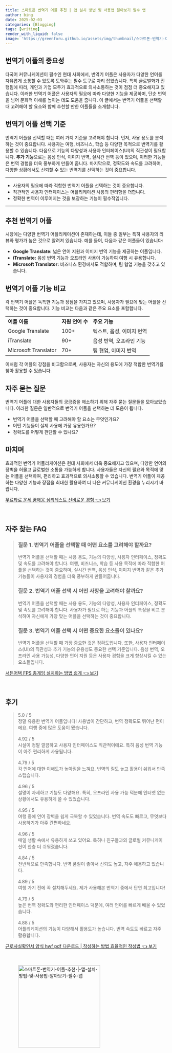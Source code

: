 ```yaml
---
title: 스마트폰 번역기 어플 추천 | 앱 설치 방법 및 사용법 알아보기 필수 앱
author: bing
date: 2025-02-03
categories: [Blogging]
tags: [writing]
render_with_liquid: false
image: 'https://greenforu.github.io/assets/img/thumbnail/스마트폰-번역기-어플-추천-|-앱-설치-방법-및-사용법-알아보기-필수-앱.webp'
---
```



<h2 id='번역기 어플의 중요성'>번역기 어플의 중요성</h2>

<p>다국어 커뮤니케이션이 필수인 현대 사회에서, 번역기 어플은 사용자가 다양한 언어를 자유롭게 소통할 수 있도록 도와주는 필수 도구로 자리 잡았습니다. 특히 글로벌화가 진행됨에 따라, 개인과 기업 모두가 효과적으로 의사소통하는 것이 점점 더 중요해지고 있습니다. 이러한 번역기 어플은 사용자의 필요에 따라 다양한 기능을 제공하며, 단순 번역을 넘어 문화적 이해를 높이는 데도 도움을 줍니다. 이 글에서는 번역기 어플을 선택할 때 고려해야 할 요소와 함께 추천할 만한 어플들을 소개합니다.</p>

<h2 id='번역기 어플 선택 기준'>번역기 어플 선택 기준</h2>

<p>번역기 어플을 선택할 때는 여러 가지 기준을 고려해야 합니다. 먼저, 사용 용도를 분석하는 것이 중요합니다. 사용자는 여행, 비즈니스, 학습 등 다양한 목적으로 번역기를 활용할 수 있습니다. 다음으로 기능의 다양성과 사용자 인터페이스(UI)의 직관성이 필요합니다. <b>추가 기능</b>으로는 음성 인식, 이미지 번역, 실시간 번역 등이 있으며, 이러한 기능들은 번역 경험을 더욱 풍부하게 만들어 줍니다. 마지막으로, 정확도와 속도를 고려하여, 다양한 상황에서도 신뢰할 수 있는 번역기를 선택하는 것이 중요합니다.</p>

<hr />

<ul>
    <li>사용자의 필요에 따라 적합한 번역기 어플을 선택하는 것이 중요합니다.</li>
    <li>직관적인 사용자 인터페이스는 어플리케이션 사용의 편리함을 더합니다.</li>
    <li>정확한 번역이 이루어지는 것을 보장하는 기능이 필수적입니다.</li>
</ul>

<hr />

<h2 id='추천 번역기 어플'>추천 번역기 어플</h2>

<p>시장에는 다양한 번역기 어플리케이션이 존재하는데, 이들 중 일부는 특히 사용자의 리뷰와 평가가 높은 것으로 알려져 있습니다. 예를 들어, 다음과 같은 어플들이 있습니다:</p>

<ul>
    <li><b>Google Translate:</b> 넓은 언어 지원과 이미지 번역 기능을 제공하는 어플입니다.</li>
    <li><b>iTranslate:</b> 음성 번역 기능과 오프라인 사용이 가능하여 여행 시 유용합니다.</li>
    <li><b>Microsoft Translator:</b> 비즈니스 환경에서도 적합하며, 팀 협업 기능을 갖추고 있습니다.</li>
</ul>

<h2 id='번역기 어플 기능 비교'>번역기 어플 기능 비교</h2>

<p>각 번역기 어플은 독특한 기능과 장점을 가지고 있으며, 사용자가 필요에 맞는 어플을 선택하는 것이 중요합니다. 기능 비교는 다음과 같은 주요 요소를 포함합니다.</p>

<table>
    <tr>
        <td><b>어플 이름</b></td>
        <td><b>지원 언어 수</b></td>
        <td><b>주요 기능</b></td>
    </tr>
    <tr>
        <td>Google Translate</td>
        <td>100+</td>
        <td>텍스트, 음성, 이미지 번역</td>
    </tr>
    <tr>
        <td>iTranslate</td>
        <td>90+</td>
        <td>음성 번역, 오프라인 기능</td>
    </tr>
    <tr>
        <td>Microsoft Translator</td>
        <td>70+</td>
        <td>팀 협업, 이미지 번역</td>
    </tr>
</table>

<p>이처럼 각 어플의 강점을 비교함으로써, 사용자는 자신의 용도에 가장 적합한 번역기를 찾아 활용할 수 있습니다.</p>

<h2 id='자주 묻는 질문'>자주 묻는 질문</h2>

<p>번역기 어플에 대한 사용자들의 궁금증을 해소하기 위해 자주 묻는 질문들을 모아보았습니다. 이러한 질문은 일반적으로 번역기 어플을 선택하는 데 도움이 됩니다.</p>

<ul>
    <li>번역기 어플을 선택할 때 고려해야 할 요소는 무엇인가요?</li>
    <li>어떤 기능들이 실제 사용에 가장 유용한가요?</li>
    <li>정확도를 어떻게 판단할 수 있나요?</li>
</ul>

<h2 id='마치며'>마치며</h2>

<p>효과적인 번역기 어플리케이션은 현대 사회에서 더욱 중요해지고 있으며, 다양한 언어의 장벽을 허물고 글로벌한 소통을 가능하게 합니다. 사용자들은 자신의 필요와 목적에 맞는 어플을 선택하여, 편리하고 효과적으로 의사소통할 수 있습니다. 번역기 어플이 제공하는 다양한 기능과 장점을 최대한 활용하여 더 나은 커뮤니케이션 환경을 누리시기 바랍니다.</p>


<p><a class="click-button" title="무료타로 운세 꿈해몽 심리테스트 신비로운 경험" href="https://greenforu.github.io/posts/%EB%AC%B4%EB%A3%8C%ED%83%80%EB%A1%9C-%EC%9A%B4%EC%84%B8-%EA%BF%88%ED%95%B4%EB%AA%BD-%EC%8B%AC%EB%A6%AC%ED%85%8C%EC%8A%A4%ED%8A%B8-%EC%8B%A0%EB%B9%84%EB%A1%9C%EC%9A%B4-%EA%B2%BD%ED%97%98/" rel="dofollow">무료타로 운세 꿈해몽 심리테스트 신비로운 경험 👈 보기</a></p><br>
<h2 id='자주_찾는_FAQ'>자주 찾는 FAQ</h2>
<div itemscope="" itemtype="https://schema.org/FAQPage"> 
<blockquote> 
<div itemscope="" itemprop="mainEntity" itemtype="https://schema.org/Question"> 
<h3 itemprop="name">질문 1. 번역기 어플을 선택할 때 어떤 요소를 고려해야 할까요?</h3> 
<div itemscope="" itemprop="acceptedAnswer" itemtype="https://schema.org/Answer"> 
<span itemprop="text"> 
<p>번역기 어플을 선택할 때는 사용 용도, 기능의 다양성, 사용자 인터페이스, 정확도 및 속도를 고려해야 합니다. 여행, 비즈니스, 학습 등 사용 목적에 따라 적합한 어플을 선택하는 것이 중요하며, 실시간 번역, 음성 인식, 이미지 번역과 같은 추가 기능들이 사용자의 경험을 더욱 풍부하게 만들어줍니다.</p> 
</span> 
</div> 
</div> 

<div itemscope="" itemprop="mainEntity" itemtype="https://schema.org/Question"> 
<h3 itemprop="name">질문 2. 번역기 어플 선택 시 어떤 사항을 고려해야 할까요?</h3> 
<div itemscope="" itemprop="acceptedAnswer" itemtype="https://schema.org/Answer"> 
<span itemprop="text"> 
<p>번역기 어플을 선택할 때는 사용 용도, 기능의 다양성, 사용자 인터페이스, 정확도 및 속도를 고려해야 합니다. 사용자가 필요로 하는 기능과 어플의 특징을 비교 분석하여 자신에게 가장 맞는 어플을 선택하는 것이 중요합니다.</p> 
</span> 
</div> 
</div> 

<div itemscope="" itemprop="mainEntity" itemtype="https://schema.org/Question"> 
<h3 itemprop="name">질문 3. 번역기 어플 선택 시 어떤 중요한 요소들이 있나요?</h3> 
<div itemscope="" itemprop="acceptedAnswer" itemtype="https://schema.org/Answer"> 
<span itemprop="text"> 
<p>번역기 어플을 선택할 때 가장 중요한 것은 정확도입니다. 또한, 사용자 인터페이스(UI)의 직관성과 추가 기능의 유용성도 중요한 선택 기준입니다. 음성 번역, 오프라인 사용 가능성, 다양한 언어 지원 등은 사용자 경험을 크게 향상시킬 수 있는 요소들입니다.</p> 
</span> 
</div> 
</div> 
</blockquote> 
</div>
<p><a class="click-button" title="서든어택 FPS 총게임 설치하는 방법 쉽게" href="https://greenforu.github.io/posts/%EC%84%9C%EB%93%A0%EC%96%B4%ED%83%9D-FPS-%EC%B4%9D%EA%B2%8C%EC%9E%84-%EC%84%A4%EC%B9%98%ED%95%98%EB%8A%94-%EB%B0%A9%EB%B2%95-%EC%89%BD%EA%B2%8C/" rel="dofollow">서든어택 FPS 총게임 설치하는 방법 쉽게 👈 보기</a></p><br>
<h2 id='후기'>후기</h2>
<div itemscope itemtype="https://schema.org/Product">
  <blockquote>
  <div itemprop="review" itemscope itemtype="https://schema.org/Review">
      <div itemprop="reviewRating" itemscope itemtype="https://schema.org/Rating"> <span itemprop="ratingValue">5.0</span> / <span itemprop="bestRating">5</span> </div>
      <span itemprop="reviewBody">정말 유용한 번역기 어플입니다! 사용법이 간단하고, 번역 정확도도 뛰어난 편이에요. 여행 중에 많은 도움이 됐습니다.</span>
  </div>
  <br>
  <div itemprop="review" itemscope itemtype="https://schema.org/Review">
      <div itemprop="reviewRating" itemscope itemtype="https://schema.org/Rating"> <span itemprop="ratingValue">4.92</span> / <span itemprop="bestRating">5</span> </div>
      <span itemprop="reviewBody">시설이 정말 깔끔하고 사용자 인터페이스도 직관적이에요. 특히 음성 번역 기능이 아주 편리하게 사용됩니다.</span>
  </div>
  <br>
  <div itemprop="review" itemscope itemtype="https://schema.org/Review">
      <div itemprop="reviewRating" itemscope itemtype="https://schema.org/Rating"> <span itemprop="ratingValue">4.79</span> / <span itemprop="bestRating">5</span> </div>
      <span itemprop="reviewBody">각 언어에 대한 이해도가 높아짐을 느껴요. 번역의 질도 높고 활용이 쉬워서 만족스럽습니다.</span>
  </div>
  <br>
  <div itemprop="review" itemscope itemtype="https://schema.org/Review">
      <div itemprop="reviewRating" itemscope itemtype="https://schema.org/Rating"> <span itemprop="ratingValue">4.96</span> / <span itemprop="bestRating">5</span> </div>
      <span itemprop="reviewBody">설명이 자세하고 기능도 다양해요. 특히, 오프라인 사용 가능 덕분에 인터넷 없는 상황에서도 유용하게 쓸 수 있었습니다.</span>
  </div>
  <br>
  <div itemprop="review" itemscope itemtype="https://schema.org/Review">
      <div itemprop="reviewRating" itemscope itemtype="https://schema.org/Rating"> <span itemprop="ratingValue">4.95</span> / <span itemprop="bestRating">5</span> </div>
      <span itemprop="reviewBody">여행 중에 언어 장벽을 쉽게 극복할 수 있었습니다. 번역 속도도 빠르고, 무엇보다 사용하기가 아주 간편하네요.</span>
  </div>
  <br>
  <div itemprop="review" itemscope itemtype="https://schema.org/Review">
      <div itemprop="reviewRating" itemscope itemtype="https://schema.org/Rating"> <span itemprop="ratingValue">4.96</span> / <span itemprop="bestRating">5</span> </div>
      <span itemprop="reviewBody">매일 생활 속에서 유용하게 쓰고 있어요. 특히나 친구들과의 글로벌 커뮤니케이션이 한층 더 쉬워졌습니다.</span>
  </div>
  <br>
  <div itemprop="review" itemscope itemtype="https://schema.org/Review">
      <div itemprop="reviewRating" itemscope itemtype="https://schema.org/Rating"> <span itemprop="ratingValue">4.84</span> / <span itemprop="bestRating">5</span> </div>
      <span itemprop="reviewBody">전반적으로 만족합니다. 번역 품질이 좋아서 신뢰도 높고, 자주 애용하고 있습니다.</span>
  </div>
  <br>
  <div itemprop="review" itemscope itemtype="https://schema.org/Review">
      <div itemprop="reviewRating" itemscope itemtype="https://schema.org/Rating"> <span itemprop="ratingValue">4.89</span> / <span itemprop="bestRating">5</span> </div>
      <span itemprop="reviewBody">여행 가기 전에 꼭 설치해두세요. 제가 사용해본 번역기 중에서 단연 최고입니다!</span>
  </div>
  <br>
  <div itemprop="review" itemscope itemtype="https://schema.org/Review">
      <div itemprop="reviewRating" itemscope itemtype="https://schema.org/Rating"> <span itemprop="ratingValue">4.79</span> / <span itemprop="bestRating">5</span> </div>
      <span itemprop="reviewBody">높은 번역 정확도와 편리한 인터페이스 덕분에, 여러 언어를 빠르게 배울 수 있었습니다.</span>
  </div>
  <br>
  <div itemprop="review" itemscope itemtype="https://schema.org/Review">
      <div itemprop="reviewRating" itemscope itemtype="https://schema.org/Rating"> <span itemprop="ratingValue">4.88</span> / <span itemprop="bestRating">5</span> </div>
      <span itemprop="reviewBody">어플리케이션의 기능이 다양해서 활용도가 높습니다. 번역 속도도 빠르고 자주 활용합니다.</span>
  </div>
  </blockquote>
</div>
<p><a class="click-button" title="근로사실확인서 양식 hwf pdf 다운로드 | 작성하는 방법 효율적인 작성법" href="https://greenforu.github.io/posts/%EA%B7%BC%EB%A1%9C%EC%82%AC%EC%8B%A4%ED%99%95%EC%9D%B8%EC%84%9C-%EC%96%91%EC%8B%9D-hwf-pdf-%EB%8B%A4%EC%9A%B4%EB%A1%9C%EB%93%9C-%EC%9E%91%EC%84%B1%ED%95%98%EB%8A%94-%EB%B0%A9%EB%B2%95-%ED%9A%A8%EC%9C%A8%EC%A0%81%EC%9D%B8-%EC%9E%91%EC%84%B1%EB%B2%95/" rel="dofollow">근로사실확인서 양식 hwf pdf 다운로드 | 작성하는 방법 효율적인 작성법 👈 보기</a></p><br>
<figure class="image"><img src="https://greenforu.github.io/assets/img/thumbnail/스마트폰-번역기-어플-추천-|-앱-설치-방법-및-사용법-알아보기-필수-앱.webp" alt="스마트폰-번역기-어플-추천-|-앱-설치-방법-및-사용법-알아보기-필수-앱" width="256" height="256"></figure>